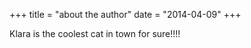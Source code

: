 +++
title = "about the author"
date = "2014-04-09"
+++

Klara is the coolest cat in town for sure!!!!
